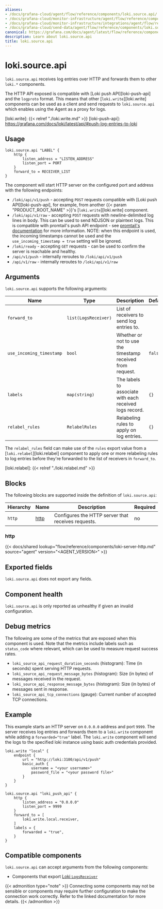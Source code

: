 ```yaml
---
aliases:
- /docs/grafana-cloud/agent/flow/reference/components/loki.source.api/
- /docs/grafana-cloud/monitor-infrastructure/agent/flow/reference/components/loki.source.api/
- /docs/grafana-cloud/monitor-infrastructure/integrations/agent/flow/reference/components/loki.source.api/
- /docs/grafana-cloud/send-data/agent/flow/reference/components/loki.source.api/
canonical: https://grafana.com/docs/agent/latest/flow/reference/components/loki.source.api/
description: Learn about loki.source.api
title: loki.source.api
---
```


# loki.source.api

`loki.source.api` receives log entries over HTTP and forwards them to other `loki.*` components.

The HTTP API exposed is compatible with [Loki push API][loki-push-api] and the `logproto` format. This means that other [`loki.write`][loki.write] components can be used as a client and send requests to `loki.source.api` which enables using the Agent as a proxy for logs.

[loki.write]: {{< relref "./loki.write.md" >}}
[loki-push-api]: https://grafana.com/docs/loki/latest/api/#push-log-entries-to-loki

## Usage

```river
loki.source.api "LABEL" {
    http {
        listen_address = "LISTEN_ADDRESS"
        listen_port = PORT
    }
    forward_to = RECEIVER_LIST
}
```

The component will start HTTP server on the configured port and address with the following endpoints:

- `/loki/api/v1/push` - accepting `POST` requests compatible with [Loki push API][loki-push-api], for example, from another {{< param "PRODUCT_ROOT_NAME" >}}'s [`loki.write`][loki.write] component.
- `/loki/api/v1/raw` - accepting `POST` requests with newline-delimited log lines in body. This can be used to send NDJSON or plaintext logs. This is compatible with promtail's push API endpoint - see [promtail's documentation][promtail-push-api] for more information. NOTE: when this endpoint is used, the incoming timestamps cannot be used and the `use_incoming_timestamp = true` setting will be ignored.
- `/loki/ready` - accepting `GET` requests - can be used to confirm the server is reachable and healthy.
- `/api/v1/push` - internally reroutes to `/loki/api/v1/push`
- `/api/v1/raw` - internally reroutes to `/loki/api/v1/raw`


[promtail-push-api]: /docs/loki/latest/clients/promtail/configuration/#loki_push_api

## Arguments

`loki.source.api` supports the following arguments:

Name                     | Type                 | Description                                                | Default | Required
-------------------------|----------------------|------------------------------------------------------------|---------|---------
`forward_to`             | `list(LogsReceiver)` | List of receivers to send log entries to.                  |         | yes
`use_incoming_timestamp` | `bool`               | Whether or not to use the timestamp received from request. | `false` | no
`labels`                 | `map(string)`        | The labels to associate with each received logs record.    | `{}`    | no
`relabel_rules`          | `RelabelRules`       | Relabeling rules to apply on log entries.                  | `{}`    | no

The `relabel_rules` field can make use of the `rules` export value from a
[`loki.relabel`][loki.relabel] component to apply one or more relabeling rules to log entries before they're forwarded to the list of receivers in `forward_to`.

[loki.relabel]: {{< relref "./loki.relabel.md" >}}

## Blocks

The following blocks are supported inside the definition of `loki.source.api`:

Hierarchy | Name     | Description                                        | Required
----------|----------|----------------------------------------------------|---------
`http`    | [http][] | Configures the HTTP server that receives requests. | no

[http]: #http

### http

{{< docs/shared lookup="flow/reference/components/loki-server-http.md" source="agent" version="<AGENT_VERSION>" >}}

## Exported fields

`loki.source.api` does not export any fields.

## Component health

`loki.source.api` is only reported as unhealthy if given an invalid configuration.

## Debug metrics

The following are some of the metrics that are exposed when this component is used. Note that the metrics include labels such as `status_code` where relevant, which can be used to measure request success rates.

* `loki_source_api_request_duration_seconds` (histogram): Time (in seconds) spent serving HTTP requests.
* `loki_source_api_request_message_bytes` (histogram): Size (in bytes) of messages received in the request.
* `loki_source_api_response_message_bytes` (histogram): Size (in bytes) of messages sent in response.
* `loki_source_api_tcp_connections` (gauge): Current number of accepted TCP connections.

## Example

This example starts an HTTP server on `0.0.0.0` address and port `9999`. The server receives log entries and forwards them to a `loki.write` component while adding a `forwarded="true"` label. The `loki.write` component will send the logs to the specified loki instance using basic auth credentials provided.

```river
loki.write "local" {
    endpoint {
        url = "http://loki:3100/api/v1/push"
        basic_auth {
            username = "<your username>"
            password_file = "<your password file>"
        }
    }
}

loki.source.api "loki_push_api" {
    http {
        listen_address = "0.0.0.0"
        listen_port = 9999
    }
    forward_to = [
        loki.write.local.receiver,
    ]
    labels = {
        forwarded = "true",
    }
}
```

<!-- START GENERATED COMPATIBLE COMPONENTS -->

## Compatible components

`loki.source.api` can accept arguments from the following components:

- Components that export [Loki `LogsReceiver`](../../compatibility/#loki-logsreceiver-exporters)


{{< admonition type="note" >}}
Connecting some components may not be sensible or components may require further configuration to make the connection work correctly.
Refer to the linked documentation for more details.
{{< /admonition >}}

<!-- END GENERATED COMPATIBLE COMPONENTS -->
